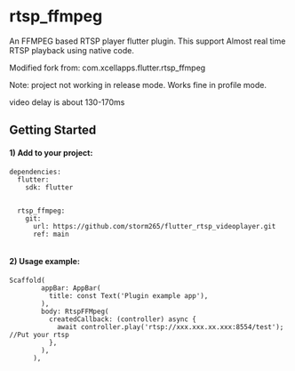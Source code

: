 # rtsp_ffmpeg

An FFMPEG based RTSP player flutter plugin. This support Almost real time RTSP playback using native code.

Modified fork from: com.xcellapps.flutter.rtsp_ffmpeg

Note: project not working in release mode. Works fine in profile mode.

video delay is about 130-170ms

## Getting Started

#### 1) Add to your project:

```
dependencies:
  flutter:
    sdk: flutter


  rtsp_ffmpeg:
    git: 
      url: https://github.com/storm265/flutter_rtsp_videoplayer.git
      ref: main
	 
```     

#### 2) Usage example:

```
Scaffold(
        appBar: AppBar(
          title: const Text('Plugin example app'),
        ),
        body: RtspFFMpeg(
          createdCallback: (controller) async {
            await controller.play('rtsp://xxx.xxx.xx.xxx:8554/test'); //Put your rtsp
          },
        ),
      ),
``` 	 
	  
	  
